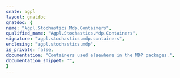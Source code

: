 ```yaml
---
crate: agpl
layout: gnatdoc
gnatdoc: {
name: "Agpl.Stochastics.Mdp.Containers",
qualified_name: "Agpl.Stochastics.Mdp.Containers",
signature: "agpl.stochastics.mdp.containers",
enclosing: "agpl.stochastics.mdp",
is_private: false,
documentation: "Containers used elsewhere in the MDP packages.",
documentation_snippet: "",
}
---
```

